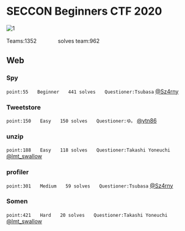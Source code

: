 # SECCON Beginners CTF 2020

![1](https://user-images.githubusercontent.com/47602064/83330350-3a644f00-a2c9-11ea-8bd0-4408f2ea2bc9.png)

Teams:1352　　　　solves team:962

## Web

### Spy
`point:55　　Beginner　　441 solves　　Questioner:Tsubasa` [@Sz4rny](https://twitter.com/Sz4rny?s=20)

### Tweetstore
`point:150　　Easy　　150 solves　　Questioner:ゆ。` [@ytn86](https://twitter.com/ytn86?s=20)

### unzip
`point:188　　Easy　　118 solves　　Questioner:Takashi Yoneuchi` [@lmt_swallow](https://twitter.com/lmt_swallow?s=20)

### profiler
`point:301　　Medium　　59 solves　　Questioner:Tsubasa` [@Sz4rny](https://twitter.com/Sz4rny?s=20)

### Somen
`point:421　　Hard　　20 solves　　Questioner:Takashi Yoneuchi` [@lmt_swallow](https://twitter.com/lmt_swallow?s=20)
